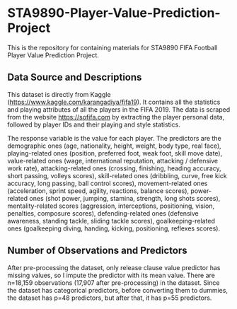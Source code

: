 # STA9890-Player-Value-Prediction-Project
This is the repository for containing materials for STA9890 FIFA Football Player Value Prediction Project.


## Data Source and Descriptions
This dataset is directly from Kaggle (https://www.kaggle.com/karangadiya/fifa19). It contains all the statistics and playing attributes of all the players in the FIFA 2019. The data is scraped from the website https://sofifa.com by extracting the player personal data, followed by player IDs and their playing and style statistics.

The response variable is the value for each player. The predictors are the demographic ones (age, nationality, height, weight, body type, real face), playing-related ones (position, preferred foot, weak foot, skill move date), value-related ones (wage, international reputation, attacking / defensive work rate), attacking-related ones (crossing, finishing, heading accuracy, short passing, volleys scores), skill-related ones (dribbling, curve, free kick accuracy, long passing, ball control scores), movement-related ones (acceleration, sprint speed, agility, reactions, balance scores), power-related ones (shot power, jumping, stamina, strength, long shots scores), mentality-related scores (aggression, interceptions, positioning, vision, penalties, composure scores), defending-related ones (defensive awareness, standing tackle, sliding tackle scores), goalkeeping-related ones (goalkeeping diving, handing, kicking, positioning, reflexes scores).

## Number of Observations and Predictors
After pre-processing the dataset, only release clause value predictor has missing values, so I impute the predictor with its mean value. There are n=18,159 observations (17,907 after pre-processing) in the dataset. Since the dataset has categorical predictors, before converting them to dummies, the dataset has p=48 predictors, but after that, it has p=55 predictors.

